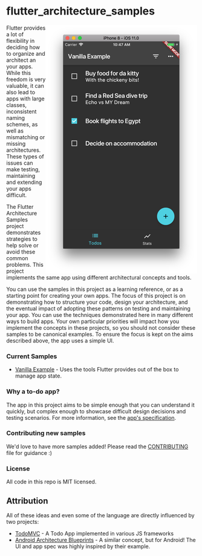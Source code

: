 # flutter_architecture_samples

<img align="right" src="assets/todo-list.png" alt="List of Todos Screen">

Flutter provides a lot of flexibility in deciding how to organize and architect an your apps. While this freedom is very valuable, it can also lead to apps with large classes, inconsistent naming schemes, as well as mismatching or missing architectures. These types of issues can make testing, maintaining and extending your apps difficult.

The Flutter Architecture Samples project demonstrates strategies to help solve or avoid these common problems. This project implements the same app using different architectural concepts and tools.

You can use the samples in this project as a learning reference, or as a starting point for creating your own apps. The focus of this project is on demonstrating how to structure your code, design your architecture, and the eventual impact of adopting these patterns on testing and maintaining your app. You can use the techniques demonstrated here in many different ways to build apps. Your own particular priorities will impact how you implement the concepts in these projects, so you should not consider these samples to be canonical examples. To ensure the focus is kept on the aims described above, the app uses a simple UI.

### Current Samples

  * [Vanilla Example](https://gitlab.com/brianegan/flutter_architecture_samples/tree/master/example/vanilla) - Uses the tools Flutter provides out of the box to manage app state.
  
### Why a to-do app?
   
The app in this project aims to be simple enough that you can understand it quickly, but complex enough to showcase difficult design decisions and testing scenarios. For more information, see the [app's specification](https://gitlab.com/brianegan/flutter_architecture_samples/blob/master/app_spec.md).   

### Contributing new samples

We'd love to have more samples added! Please read the [CONTRIBUTING](https://gitlab.com/brianegan/flutter_architecture_samples/blob/master/CONTRIBUTING.md) file for guidance :)

### License

All code in this repo is MIT licensed.

## Attribution

All of these ideas and even some of the language are directly influenced by two projects:

  - [TodoMVC](http://todomvc.com) - A Todo App implemented in various JS frameworks
  - [Android Architecture Blueprints](https://github.com/googlesamples/android-architecture) - A similar concept, but for Android! The UI and app spec was highly inspired by their example. 